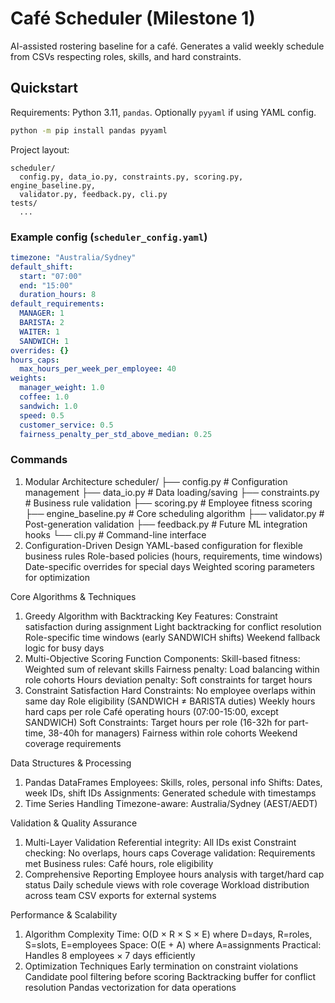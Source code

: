 # Café Scheduler (Milestone 1)

AI-assisted rostering baseline for a café. Generates a valid weekly schedule from CSVs respecting roles, skills, and hard constraints.

## Quickstart

Requirements: Python 3.11, `pandas`. Optionally `pyyaml` if using YAML config.

```bash
python -m pip install pandas pyyaml
```

Project layout:

```
scheduler/
  config.py, data_io.py, constraints.py, scoring.py, engine_baseline.py,
  validator.py, feedback.py, cli.py
tests/
  ...
```

### Example config (`scheduler_config.yaml`)

```yaml
timezone: "Australia/Sydney"
default_shift:
  start: "07:00"
  end: "15:00"
  duration_hours: 8
default_requirements:
  MANAGER: 1
  BARISTA: 2
  WAITER: 1
  SANDWICH: 1
overrides: {}
hours_caps:
  max_hours_per_week_per_employee: 40
weights:
  manager_weight: 1.0
  coffee: 1.0
  sandwich: 1.0
  speed: 0.5
  customer_service: 0.5
  fairness_penalty_per_std_above_median: 0.25
```

### Commands
1. Modular Architecture
scheduler/
├── config.py          # Configuration management
├── data_io.py         # Data loading/saving
├── constraints.py     # Business rule validation
├── scoring.py         # Employee fitness scoring
├── engine_baseline.py # Core scheduling algorithm
├── validator.py       # Post-generation validation
├── feedback.py        # Future ML integration hooks
└── cli.py            # Command-line interface
2. Configuration-Driven Design
YAML-based configuration for flexible business rules
Role-based policies (hours, requirements, time windows)
Date-specific overrides for special days
Weighted scoring parameters for optimization

Core Algorithms & Techniques
1. Greedy Algorithm with Backtracking
Key Features:
Constraint satisfaction during assignment
Light backtracking for conflict resolution
Role-specific time windows (early SANDWICH shifts)
Weekend fallback logic for busy days
2. Multi-Objective Scoring Function
Components:
Skill-based fitness: Weighted sum of relevant skills
Fairness penalty: Load balancing within role cohorts
Hours deviation penalty: Soft constraints for target hours
3. Constraint Satisfaction
Hard Constraints:
No employee overlaps within same day
Role eligibility (SANDWICH ≠ BARISTA duties)
Weekly hours hard caps per role
Café operating hours (07:00-15:00, except SANDWICH)
Soft Constraints:
Target hours per role (16-32h for part-time, 38-40h for managers)
Fairness within role cohorts
Weekend coverage requirements


 Data Structures & Processing
1. Pandas DataFrames
Employees: Skills, roles, personal info
Shifts: Dates, week IDs, shift IDs
Assignments: Generated schedule with timestamps
2. Time Series Handling
Timezone-aware: Australia/Sydney (AEST/AEDT)


Validation & Quality Assurance
1. Multi-Layer Validation
Referential integrity: All IDs exist
Constraint checking: No overlaps, hours caps
Coverage validation: Requirements met
Business rules: Café hours, role eligibility
2. Comprehensive Reporting
Employee hours analysis with target/hard cap status
Daily schedule views with role coverage
Workload distribution across team
CSV exports for external systems



Performance & Scalability
1. Algorithm Complexity
Time: O(D × R × S × E) where D=days, R=roles, S=slots, E=employees
Space: O(E + A) where A=assignments
Practical: Handles 8 employees × 7 days efficiently
2. Optimization Techniques
Early termination on constraint violations
Candidate pool filtering before scoring
Backtracking buffer for conflict resolution
Pandas vectorization for data operations